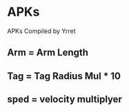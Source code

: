 # APKs
APKs Compiled by Yrret

## Arm = Arm Length  
## Tag = Tag Radius Mul * 10  
## sped = velocity multiplyer  
